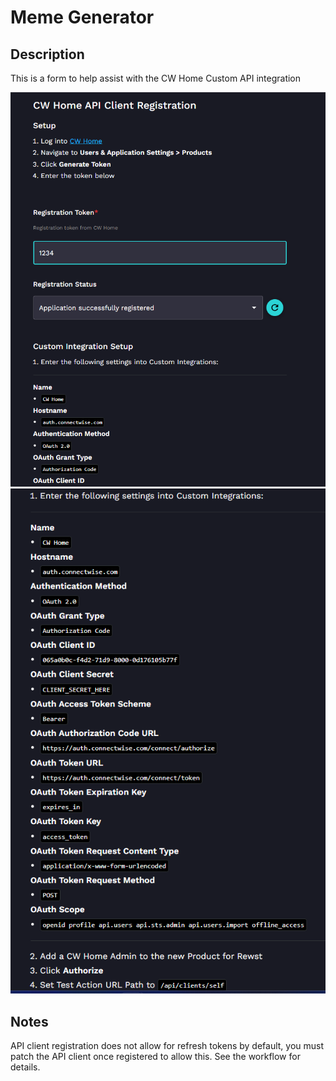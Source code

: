 # Meme Generator

## Description

This is a form to help assist with the CW Home Custom API integration

![cwhome-1](./cwhome-1.png)
![cwhome-2](./cwhome-2.png)

## Notes

API client registration does not allow for refresh tokens by default, you must patch the API client once registered to allow this. See the workflow for details.
